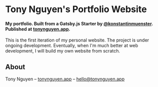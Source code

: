 # Tony Nguyen's Portfolio Website
#### My portfolio. Built from a Gatsby.js Starter by [@konstantinmuenster](https://github.com/konstantinmuenster/gatsby-portfolio). Published at [tonynguyen.app](https://tonynguyen.app).

This is the first iteration of my personal website. The project is under ongoing development. Eventually, when I'm much better at web development, I will build my own website from scratch.

## About

Tony Nguyen – [tonynguyen.app](https://tonynguyen.app) – [hello@tonynguyen.app](mailto:hello@tonynguyen.app)
